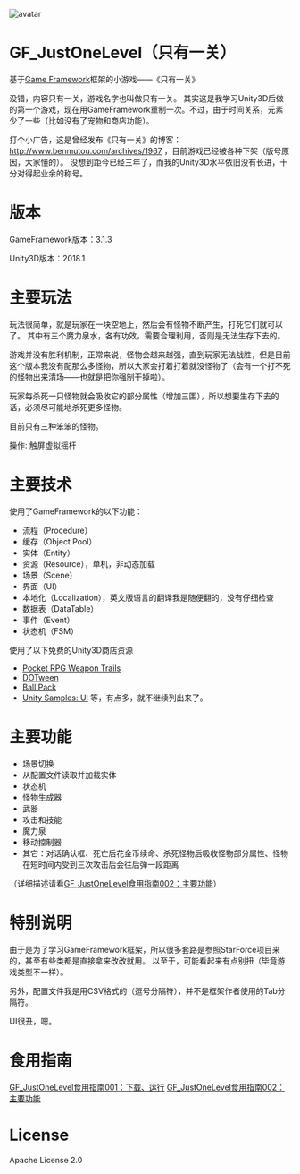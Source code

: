 ![avatar](http://www.benmutou.com/wp-content/uploads/2018/06/Snipaste_2018-06-26_17-38-33-e1530055164764.png)


# GF_JustOneLevel（只有一关）
基于[Game Framework](https://github.com/EllanJiang/GameFramework)框架的小游戏——《只有一关》

没错，内容只有一关，游戏名字也叫做只有一关。
其实这是我学习Unity3D后做的第一个游戏，现在用GameFramework重制一次。不过，由于时间关系，元素少了一些（比如没有了宠物和商店功能）。

打个小广告，这是曾经发布《只有一关》的博客：http://www.benmutou.com/archives/1967 ，目前游戏已经被各种下架（版号原因，大家懂的）。
没想到距今已经三年了，而我的Unity3D水平依旧没有长进，十分对得起业余的称号。

# 版本
GameFramework版本：3.1.3

Unity3D版本：2018.1

# 主要玩法
玩法很简单，就是玩家在一块空地上，然后会有怪物不断产生，打死它们就可以了。
其中有三个魔力泉水，各有功效，需要合理利用，否则是无法生存下去的。

游戏并没有胜利机制，正常来说，怪物会越来越强，直到玩家无法战胜，但是目前这个版本我没有配那么多怪物，所以大家会打着打着就没怪物了（会有一个打不死的怪物出来清场——也就是把你强制干掉啦）。

玩家每杀死一只怪物就会吸收它的部分属性（增加三围），所以想要生存下去的话，必须尽可能地杀死更多怪物。

目前只有三种笨笨的怪物。

操作: 触屏虚拟摇杆

# 主要技术
使用了GameFramework的以下功能：
 - 流程（Procedure）
 - 缓存（Object Pool）
 - 实体（Entity）
 - 资源（Resource），单机，非动态加载
 - 场景（Scene）
 - 界面（UI）
 - 本地化（Localization），英文版语言的翻译我是随便翻的，没有仔细检查
 - 数据表（DataTable）
 - 事件（Event）
 - 状态机（FSM）

使用了以下免费的Unity3D商店资源
 - [Pocket RPG Weapon Trails](https://assetstore.unity.com/packages/tools/particles-effects/pocket-rpg-weapon-trails-2458)
 - [DOTween](https://assetstore.unity.com/packages/tools/animation/dotween-hotween-v2-27676)
 - [Ball Pack](https://assetstore.unity.com/packages/3d/props/ball-pack-446)
 - [Unity Samples: UI](https://assetstore.unity.com/packages/essentials/unity-samples-ui-25468)
 等，有点多，就不继续列出来了。
 
 # 主要功能
  - 场景切换
  - 从配置文件读取并加载实体
  - 状态机
  - 怪物生成器
  - 武器
  - 攻击和技能
  - 魔力泉
  - 移动控制器
  - 其它：对话确认框、死亡后花金币续命、杀死怪物后吸收怪物部分属性、怪物在短时间内受到三次攻击后会往后弹一段距离

 （详细描述请看[GF_JustOneLevel食用指南002：主要功能](http://www.benmutou.com/archives/2662)）

# 特别说明
由于是为了学习GameFramework框架，所以很多套路是参照StarForce项目来的，甚至有些类都是直接拿来改改就用。
以至于，可能看起来有点别扭（毕竟游戏类型不一样）。

另外，配置文件我是用CSV格式的（逗号分隔符），并不是框架作者使用的Tab分隔符。

UI很丑，嗯。

# 食用指南
[GF_JustOneLevel食用指南001：下载、运行](http://www.benmutou.com/archives/2660)
[GF_JustOneLevel食用指南002：主要功能](http://www.benmutou.com/archives/2662)

# License
Apache License 2.0

